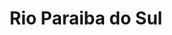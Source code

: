 ---
title: 'Rio Paraiba do Sul'
location: ''
tags: [all, 2012]
categories: [brazil-by-bicycle-2012]
---